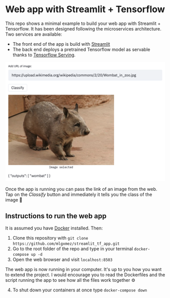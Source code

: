 # Web app with Streamlit + Tensorflow
This repo shows a minimal example to build your web app with Streamlit + Tensorflow. It has been designed following the microservices architecture. Two services are available:
* The front end of the app is build with [Streamlit](https://www.streamlit.io)
* The back end deploys a pretrained Tensorflow model as servable thanks to [Tensorflow Serving](https://www.tensorflow.org/tfx/guide/serving).

![Web app image](/img/wombat.png)

Once the app is running you can pass the link of an image from the web. Tap on the *Classify* button and immediately it tells you the class of the image :dizzy:

## Instructions to run the web app

It is assumed you have [Docker](https://www.docker.com) installed. Then:
1. Clone this repository with 
`git clone https://github.com/mlgxmez/streamlit_tf_app.git`
2. Go to the root folder of the repo and type in your terminal
`docker-compose up -d`
3. Open the web browser and visit 
`localhost:8503`

The web app is now running in your computer. It's up to you how you want to extend the project. I would encourage you to read the Dockerfiles and the script running the app to see how all the files work together :gear:

4. To shut down your containers at once type
`docker-compose down`
